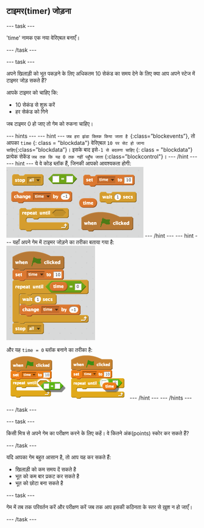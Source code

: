 ## टाइमर(timer) जोड़ना

\--- task \---

'time' नामक एक नया वेरिएबल बनाएँ।

\--- /task \---

\--- task \---

अपने खिलाड़ी को भूत पकड़ने के लिए अधिकतम 10 सेकंड का समय देने के लिए क्या आप अपने स्टेज में टाइमर जोड़ सकते हैं?

आपके टाइमर को चाहिए कि:

+ 10 सेकंड से शुरू करें
+ हर सेकंड को गिने

जब टाइमर 0 हो जाए तो गेम को रुकना चाहिए।

\--- hints \--- \--- hint \--- `जब हरा झंडा क्लिक किया जाता है `{:class=”blockevents”}, तो आपका `time` {: class = "blockdata"} वेरिएबल `10 पर सेट हो जाना चाहिए`{:class=”blockdata”}। इसके बाद इसे`-1 से बदलना चाहिए` {: class = "blockdata"} प्रत्येक सेकेंड `जब तक कि यह 0 तक नहीं पहुँच जाता` {:class=”blockcontrol"}। \--- /hint \--- \--- hint \--- ये वे कोड ब्लॉक हैं, जिनकी आपको आवश्यकता होगी: ![screenshot](images/ghost-timer-blocks.png) \--- /hint \--- \--- hint \--- यहाँ अपने गेम में टाइमर जोड़ने का तरीका बताया गया है: ![screenshot](images/ghost-timer-code.png)

और यह `time = 0` ब्लॉक बनाने का तरीका है: ![screenshot](images/ghost-timer-help.png) \--- /hint \--- \--- /hints \---

\--- /task \---

\--- task \---

किसी मित्र से अपने गेम का परीक्षण करने के लिए कहें। वे कितने अंक(points) स्कोर कर सकते हैं?

\--- /task \---

यदि आपका गेम बहुत आसान है, तो आप यह कर सकते हैं:

+ खिलाड़ी को कम समय दें सकते है
+ भूत को कम बार प्रकट कर सकते है
+ भूत को छोटा बना सकते है

\--- task \---

गेम में तब तक परिवर्तन करें और परीक्षण करें जब तक आप इसकी कठिनता के स्तर से ख़ुश न हो जाएँ।

\--- /task \---